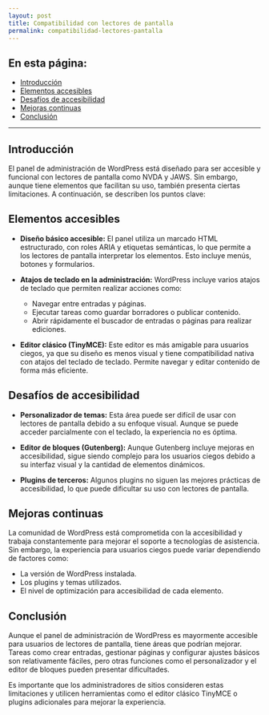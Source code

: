 ```yaml
---
layout: post
title: Compatibilidad con lectores de pantalla
permalink: compatibilidad-lectores-pantalla
---
```


## En esta página:

- [Introducción](#introducción)
- [Elementos accesibles](#elementos-accesibles)
- [Desafíos de accesibilidad](#desafíos-de-accesibilidad)
- [Mejoras continuas](#mejoras-continuas)
- [Conclusión](#conclusión)

---

## Introducción

El panel de administración de WordPress está diseñado para ser accesible y funcional con lectores de pantalla como NVDA y JAWS. Sin embargo, aunque tiene elementos que facilitan su uso, también presenta ciertas limitaciones. A continuación, se describen los puntos clave:

## Elementos accesibles

- **Diseño básico accesible:**
  El panel utiliza un marcado HTML estructurado, con roles ARIA y etiquetas semánticas, lo que permite a los lectores de pantalla interpretar los elementos. Esto incluye menús, botones y formularios.

- **Atajos de teclado en la administración:**
  WordPress incluye varios atajos de teclado que permiten realizar acciones como:
  - Navegar entre entradas y páginas.
  - Ejecutar tareas como guardar borradores o publicar contenido.
  - Abrir rápidamente el buscador de entradas o páginas para realizar ediciones.

- **Editor clásico (TinyMCE):**
  Este editor es más amigable para usuarios ciegos, ya que su diseño es menos visual y tiene compatibilidad nativa con atajos del teclado de teclado. Permite navegar y editar contenido de forma más eficiente.

## Desafíos de accesibilidad

- **Personalizador de temas:**
  Esta área puede ser difícil de usar con lectores de pantalla debido a su enfoque visual. Aunque se puede acceder parcialmente con el teclado, la experiencia no es óptima.

- **Editor de bloques (Gutenberg):**
  Aunque Gutenberg incluye mejoras en accesibilidad, sigue siendo complejo para los usuarios ciegos debido a su interfaz visual y la cantidad de elementos dinámicos.

- **Plugins de terceros:**
  Algunos plugins no siguen las mejores prácticas de accesibilidad, lo que puede dificultar su uso con lectores de pantalla.

## Mejoras continuas

La comunidad de WordPress está comprometida con la accesibilidad y trabaja constantemente para mejorar el soporte a tecnologías de asistencia. Sin embargo, la experiencia para usuarios ciegos puede variar dependiendo de factores como:
- La versión de WordPress instalada.
- Los plugins y temas utilizados.
- El nivel de optimización para accesibilidad de cada elemento.

## Conclusión

Aunque el panel de administración de WordPress es mayormente accesible para usuarios de lectores de pantalla, tiene áreas que podrían mejorar. Tareas como crear entradas, gestionar páginas y configurar ajustes básicos son relativamente fáciles, pero otras funciones como el personalizador y el editor de bloques pueden presentar dificultades. 

Es importante que los administradores de sitios consideren estas limitaciones y utilicen herramientas como el editor clásico TinyMCE o plugins adicionales para mejorar la experiencia.

